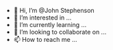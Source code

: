 - 👋 Hi, I’m @John Stephenson
- 👀 I’m interested in ...
- 🌱 I’m currently learning ...
- 💞️ I’m looking to collaborate on ...
- 📫 How to reach me ...

<!---
qbua/qbua is a ✨ special ✨ repository because its `README.md` (this file) appears on your GitHub profile.
You can click the Preview link to take a look at your changes.
--->
